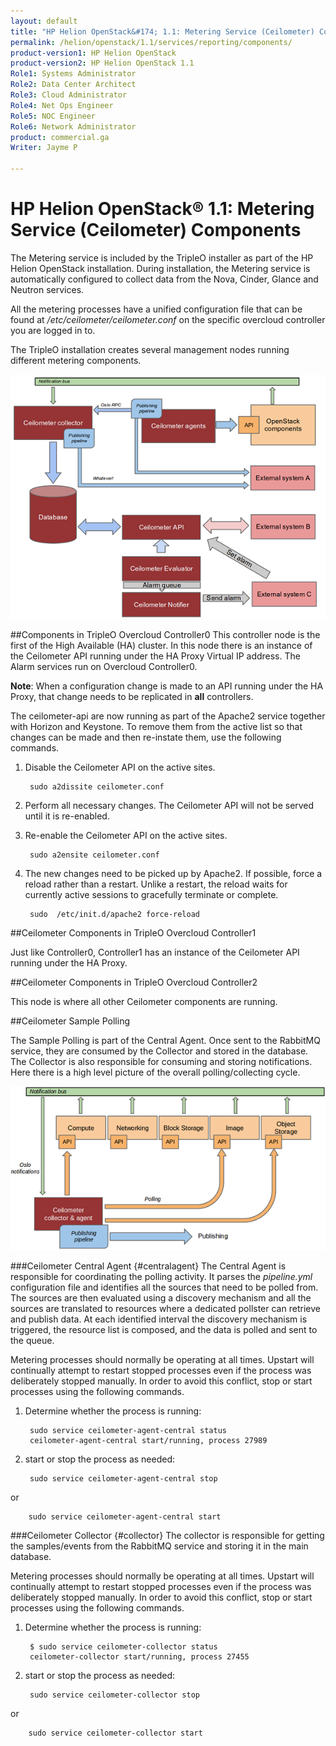 ```yaml
---
layout: default
title: "HP Helion OpenStack&#174; 1.1: Metering Service (Ceilometer) Components"
permalink: /helion/openstack/1.1/services/reporting/components/
product-version1: HP Helion OpenStack
product-version2: HP Helion OpenStack 1.1
Role1: Systems Administrator 
Role2: Data Center Architect 
Role3: Cloud Administrator 
Role4: Net Ops Engineer 
Role5: NOC Engineer 
Role6: Network Administrator
product: commercial.ga
Writer: Jayme P

---
```

<!--PUBLISHED-->

<script>

function PageRefresh {
onLoad="window.refresh"
}

PageRefresh();
</script>
# HP Helion OpenStack&#174; 1.1: Metering Service (Ceilometer) Components

The Metering service is included by the TripleO installer as part of the HP Helion OpenStack installation. During installation, the Metering service is automatically configured to collect data from the Nova, Cinder, Glance and Neutron services. 

All the metering processes have a unified configuration file that can be found at */etc/ceilometer/ceilometer.conf* on the specific overcloud controller you are logged in to.

The TripleO installation creates several management nodes running different metering components.

<img src="media/ceil_overallarchi.png"/>

##Components in TripleO Overcloud Controller0
This controller node is the first of the High Available (HA) cluster. In this node there is an instance of the Ceilometer API running under the HA Proxy Virtual IP address. The Alarm services run on Overcloud Controller0.

**Note**: When a configuration change is made to an API running under the HA Proxy, that change needs to be replicated in **all** controllers.

The ceilometer-api are now running as part of the Apache2 service together with Horizon and Keystone. To remove them from the active list so that changes can be made and then re-instate them, use the following commands.

1. Disable the Ceilometer API on the active sites.
 
		sudo a2dissite ceilometer.conf
 
3. Perform all necessary changes. The Ceilometer API will not be served until it is re-enabled.
4. Re-enable the Ceilometer API on the active sites.
 
		sudo a2ensite ceilometer.conf
 
6. The new changes need to be picked up by Apache2. If possible, force a reload rather than a restart. Unlike a restart, the reload waits for currently active sessions to gracefully terminate or complete.
 
		sudo  /etc/init.d/apache2 force-reload
 
##Ceilometer Components in TripleO Overcloud Controller1

Just like Controller0, Controller1 has an instance of the Ceilometer API running under the HA Proxy.

##Ceilometer Components in TripleO Overcloud Controller2

This node is where all other Ceilometer components are running.

##Ceilometer Sample Polling

The Sample Polling is part of the Central Agent. Once sent to the RabbitMQ service, they are consumed by the Collector and stored in the database. The Collector is also responsible for consuming and storing notifications. Here there is a high level picture of the overall polling/collecting cycle.

<img src="media/ceil_collectorandagents.png"/>

###Ceilometer Central Agent {#centralagent}
The Central Agent is responsible for coordinating the polling activity. It parses the *pipeline.yml* configuration file and identifies all the sources that need to be polled from. The sources are then evaluated using a discovery mechanism and all the sources are translated to resources where a dedicated pollster can retrieve and publish data. At each identified interval the discovery mechanism is triggered, the resource list is composed, and the data is polled and sent to the queue.

Metering processes should normally be operating at all times. Upstart will continually attempt to restart stopped processes even if the process was deliberately stopped manually. In order to avoid this conflict, stop or start processes using the following commands.

1. Determine whether the process is running:
 
		sudo service ceilometer-agent-central status 
		ceilometer-agent-central start/running, process 27989


4. start or stop the process as needed:
 
		sudo service ceilometer-agent-central stop
or

		sudo service ceilometer-agent-central start

###Ceilometer Collector {#collector}
The collector is responsible for getting the samples/events from the RabbitMQ service and storing it in the main database.

Metering processes should normally be operating at all times. Upstart will continually attempt to restart stopped processes even if the process was deliberately stopped manually. In order to avoid this conflict, stop or start processes using the following commands.

1. Determine whether the process is running:
 
		$ sudo service ceilometer-collector status 
		ceilometer-collector start/running, process 27455


4. start or stop the process as needed:
 
		sudo service ceilometer-collector stop
or

		sudo service ceilometer-collector start
